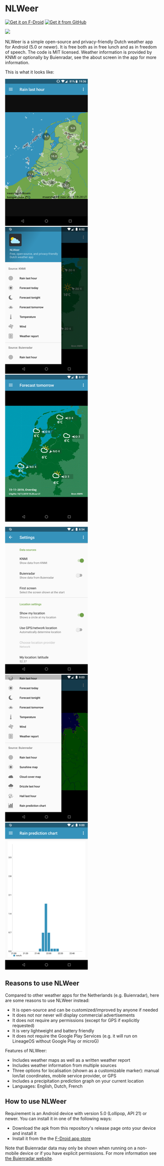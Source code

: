 # NLWeer

[![Get it on F-Droid](https://img.shields.io/f-droid/v/foss.cnugteren.nlweer.svg)](https://f-droid.org/en/packages/foss.cnugteren.nlweer) [![Get it from GitHub](https://img.shields.io/github/release/cnugteren/NLWeer.svg?logo=github)](https://github.com/CNugteren/NLWeer/releases)

<a href="https://f-droid.org/packages/foss.cnugteren.nlweer">
  <img src="https://fdroid.gitlab.io/artwork/badge/get-it-on.png" height="75">
</a>

NLWeer is a simple open-source and privacy-friendly Dutch weather app for Android (5.0 or newer). It is free both as in free lunch and as in freedom of speech. The code is MIT licensed. Weather information is provided by KNMI or optionally by Buienradar, see the about screen in the app for more information.

This is what it looks like:

![NLWeer KNMI rain radar](metadata/en-US/images/phoneScreenshots/rain_radar.png) ![NLWeer navigation menu](metadata/en-US/images/phoneScreenshots/navigation_menu.png) ![NLWeer KNMI forecast](metadata/en-US/images/phoneScreenshots/forecast.png)

![NLWeer settings](metadata/en-US/images/phoneScreenshots/settings.png) ![NLWeer navigation menu (bottom)](metadata/en-US/images/phoneScreenshots/navigation_menu_bottom.png) ![NLWeer Buienradar prediction](metadata/en-US/images/phoneScreenshots/rain_prediction.png)

## Reasons to use NLWeer

Compared to other weather apps for the Netherlands (e.g. Buienradar), here are some reasons to use NLWeer instead:

* It is open-source and can be customized/improved by anyone if needed
* It does not nor never will display commercial advertisements
* It does not require any permissions (except for GPS if explicitly requested)
* It is very lightweight and battery friendly
* It does not require the Google Play Services (e.g. it will run on LineageOS without Google Play or microG)

Features of NLWeer:

* Includes weather maps as well as a written weather report
* Includes weather information from multiple sources
* Three options for localisation (shown as a customizable marker): manual lon/lat coordinates, mobile service provider, or GPS
* Includes a precipitation prediction graph on your current location
* Languages: English, Dutch, French


## How to use NLWeer

Requirement is an Android device with version 5.0 (Lollipop, API 21) or newer. You can install it in one of the following ways:

* Download the apk from this repository's release page onto your device and install it
* Install it from the the [F-Droid app store](https://f-droid.org/en/packages/foss.cnugteren.nlweer/)

Note that Buienradar data may only be shown when running on a non-mobile device or if you have explicit permissions. For more information see [the Buienradar website](https://www.buienradar.nl/overbuienradar/gratis-weerdata).
